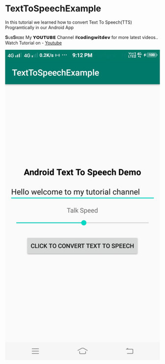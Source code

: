 # TextToSpeechExample
In this tutorial we learned how to convert Text To Speech(TTS) Programtically in our Android App

𝐒ᴜʙ𝐒ʀɪʙᴇ My 𝗬𝗢𝗨𝗧𝗨𝗕𝗘  Channel #𝗰𝗼𝗱𝗶𝗻𝗴𝘄𝗶𝘁𝗱𝗲𝘃 for more latest videos..
Watch Tutorial on -
[Youtube](https://youtu.be/w6gyI4iDIK8)

![GitHub Logo](/texttospeech.jpg)

